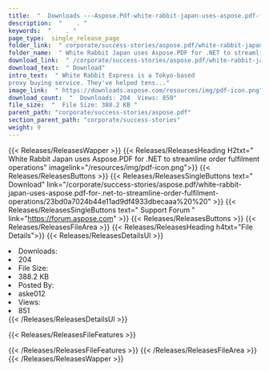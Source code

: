 ```yaml
---
title:  "  Downloads ---Aspose.Pdf-white-rabbit-japan-uses-aspose.pdf-for-.net-to-streamline-order-fulfilment-operations . " 
description:  "    . " 
keywords:  "    . " 
page_type:  single_release_page
folder_link:  " corporate/success-stories/aspose.pdf/white-rabbit-japan-uses-aspose.pdf-for-.net-to-streamline-order-fulfilment-operations/"
folder_name:  " White Rabbit Japan uses Aspose.PDF for .NET to streamline order fulfilment operations"
download_link:  " /corporate/success-stories/aspose.pdf/white-rabbit-japan-uses-aspose.pdf-for-.net-to-streamline-order-fulfilment-operations/23bd0a7024b44e11ad9df4933dbecaaa"
download_text:  " Download"
intro_text:  " White Rabbit Express is a Tokyo-based
proxy buying service. They've helped tens..."
image_link:  " https://downloads.aspose.com/resources/img/pdf-icon.png"
download_count:  "  Downloads: 204  Views: 850"
file_size:  "  File Size: 388.2 KB "
parent_path: "corporate/success-stories/aspose.pdf"
section_parent_path: "corporate/success-stories"
weight: 9 
---
```


{{< Releases/ReleasesWapper >}}
  {{< Releases/ReleasesHeading H2txt=" White Rabbit Japan uses Aspose.PDF for .NET to streamline order fulfilment operations" imagelink="/resources/img/pdf-icon.png">}}
  {{< Releases/ReleasesButtons >}}
    {{< Releases/ReleasesSingleButtons text=" Download" link="/corporate/success-stories/aspose.pdf/white-rabbit-japan-uses-aspose.pdf-for-.net-to-streamline-order-fulfilment-operations/23bd0a7024b44e11ad9df4933dbecaaa%20%20" >}}
    {{< Releases/ReleasesSingleButtons text=" Support Forum " link="https://forum.aspose.com" >}}
  {{< Releases/ReleasesButtons >}}
  {{< Releases/ReleasesFileArea >}}
    {{< Releases/ReleasesHeading h4txt="File Details">}}
    {{< Releases/ReleasesDetailsUl >}}
             <li>Downloads:</li><li>204</li><li>File Size:</li><li>388.2 KB</li><li>Posted By:</li><li>aske012</li><li>Views:</li><li>851</li>
    {{< /Releases/ReleasesDetailsUl >}}

  {{< Releases/ReleasesFileFeatures >}}
      
  {{< /Releases/ReleasesFileFeatures >}}
 {{< /Releases/ReleasesFileArea >}}
{{< /Releases/ReleasesWapper >}}


